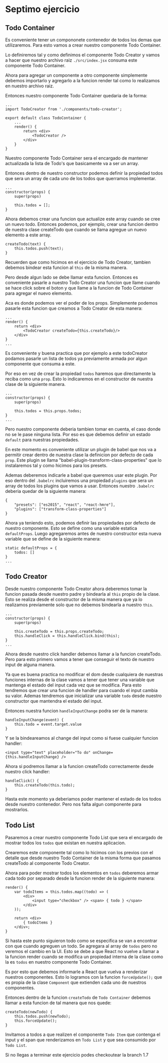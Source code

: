 # Septimo ejercicio
## Todo Container
Es conveniente tener un compononete contenedor de todos los demas que utilizaremos. Para esto vamos a crear nuestro componente Todo Container.

Lo definiremos tal y como definimos el componente Todo Creator y vamos a hacer que nuestro archivo raiz `./src/index.jsx` consuma este componente Todo Container.

Ahora para agregar un componente a otro componente simplemente debemos importarlo y agregarlo a la funcion render tal como lo realizamos en nuestro archivo raiz.

Entonces nuestro componente Todo Container quedaria de la forma:

```
...
import TodoCreator from './components/todo-creator';

export default class TodoContainer {
	...
	render() {
		return <div>
			<TodoCreator />
		</div>
	}
}
```

Nuestro componente Todo Container sera el encargado de mantener actualizada la lista de Todo's que basicamente va a ser un array.

Entonces dentro de nuestro constructor podemos definir la propiedad todos que sera un array de cada uno de los todos que querramos implementar.

```
...
constructor(props) {
	super(props)

	this.todos = [];
}
```

Ahora debemos crear una funcion que actualize este array cuando se cree un nuevo todo. Entonces podemos, por ejemplo, crear una funcion dentro de nuestra clase createTodo que cuando se llama agregue un nuevo elemento a este array.

```
createTodo(text) {
	this.todos.push(text);
}
```

Recuerden que como hicimos en el ejercicio de Todo Creator, tambien debemos bindear esta funcion al `this` de la misma manera.

Pero desde algun lado se debe llamar esta funcion. Entonces es conveniente pasarle a nuestro Todo Creator una funcion que llame cuando se hace click sobre el boton y que llame a la funcion de Todo Container para agregar el nuevo elemento.

Aca es donde podemos ver el poder de los props. Simplemente podemos pasarle esta funcion que creamos a Todo Creator de esta manera:
```
...
render() {
	return <div>
		<TodoCreator createTodo={this.createTodo}/>
	</div>
}
...
```

Es conveniente y buena practica que por ejemplo a este todoCreator podamos pasarle un lista de todos ya previamente armada por algun componente que consuma a este.

Por eso en vez de crear la propiedad `todos` haremos que directamente la reciba como una `prop`. Esto lo indicaremos en el constructor de nuestra clase de la siguiente manera.

```
...
constructor(props) {
	super(props)

	this.todos = this.props.todos;
}
...
```

Pero nuestro componente deberia tambien tomar en cuenta, el caso donde no se le pase ninguna lista. Por eso es que debemos definir un estado `default` para nuestras propiedades.

En este momento es conveniente utilizar un plugin de babel que nos va a permitir crear dentro de nuestra clase la definicion por defecto de cada `prop`. Este plugin se llama "babel-plugin-transform-class-properties" que lo instalaremos tal y como hicimos para los presets.

Ademas deberemos indicarle a babel que queremos usar este plugin. Por eso dentro del `.babelrc` incluiremos una propiedad `plugins` que sera un array de todos los plugins que vamos a usar. Entonces nuestro `.babelrc` deberia quedar de la siguiente manera:

```
{
	"presets": ["es2015", "react", "react-hmre"],
	"plugins": ["transform-class-properties"]
}
```

Ahora ya teniendo esto, podemos definir las propiedades por defecto de nuestro componente. Esto se define como una variable estatica `defaultProps`. Luego agregaremos antes de nuestro constructor esta nueva variable que se define de la siguiente manera:
```
static defaultProps = {
	todos: []
}
...
```
## Todo Creator
Desde nuestro componente Todo Creator ahora deberemos tomar la funcion pasada desde nuestro padre y bindearla al `this` propio de la clase. Esto se realiza desde el constructor de la misma manera que ya lo realizamos previamente solo que no debemos bindearla a nuestro `this`.

```
...
constructor(props) {
	super(props)

	this.createTodo = this.props.createTodo;
	this.handleClick = this.handleClick.bind(this);
}
...
```

Ahora desde nuestro click handler debemos llamar a la funcion createTodo. Pero para esto primero vamos a tener que conseguir el texto de nuestro input de alguna manera.

Ya que es buena practica no modificar el dom desde cualquiera de nuestras funciones internas de la clase vamos a tener que tener una variable que mantenga el estado del input cada vez que se modifica. Para esto tendremos que crear una funcion de handler para cuando el input cambia su valor.
Ademas tendremos que inicializar una variable `todo` desde nuestro constructor que mantendra el estado del input.

Entonces nuestra funcion `handleInputChange` podra ser de la manera:

```
handleInputChange(event) {
	this.todo = event.target.value
}
```

Y se la bindeareamos al change del input como si fuese cualquier funcion handler:
```
<input type="text" placeholder="To do" onChange={this.handleInputChange} />
```

Ahora si podremos llamar a la funcion createTodo correctamente desde nuestro click handler:

```
handleClick() {
	this.createTodo(this.todo);
}
```

Hasta este momento ya deberiamos poder mantener el estado de los todos desde nuestro contenedor. Pero nos falta algun componente para mostrarlos.

## Todo List
Pasaremos a crear nuestro componente Todo List que sera el encargado de mostrar todos los `todos` que existan en nuestra aplicacion.

Crearemos este componente tal como lo hicimos con los previos con el detalle que desde nuestro Todo Container de la misma forma que pasamos createTodo al componente Todo Creator.

Ahora para poder mostrar todos los elementos en `todos` deberemos armar cada todo por separado desde la funcion render de la siguiente manera:

```
render() {
	var todoItems = this.todos.map((todo) => (
		<div>
			<input type="checkbox" /> <span> { todo } </span>
		</div>
	));

	return <div>
		{ todoItems }
	</div>;
}
```

Si hasta este punto siguieron todo como se especifica se van a encontrar con que cuando agreguen un todo. Se agregara al array de `todos` pero no veremos el cambio en la UI. Esto se debe a que React no vuelve a llamar a la funcion render cuando se modifica un propiedad interna de la clase como la es `todos` en nuestro componente Todo Container.

Es por esto que debemos informarle a React que vuelva a renderizar nuestros componentes. Esto lo logramos con la funcion `forceUpdate();` que es propia de la clase `Component` que extienden cada uno de nuestros componentes.

Entonces dentro de la funcion `createTodo` de `Todo Container` debemos llamar a esta funcion de tal manera que nos quede:

```
createTodo(newTodo) {
	this.todos.push(newTodo);
	this.forceUpdate();
}
```

Invitamos a todos a que realizen el componente `Todo Item` que contenga el input y el span que renderizamos en `Todo List` y que sea consumido por `Todo List`.

Si no llegas a terminar este ejercicio podes checkoutear la branch 1.7